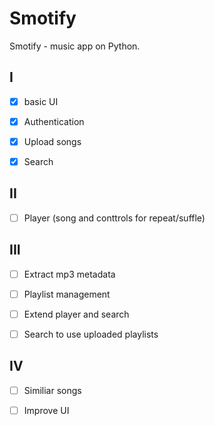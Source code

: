 # Smotify
Smotify - music app on Python.
## I

- [x] basic UI

- [x] Authentication

- [x] Upload songs

- [x] Search

## II

- [ ] Player (song and conttrols for repeat/suffle)

## III

- [ ] Extract mp3 metadata

- [ ] Playlist management

- [ ] Extend player and search

- [ ] Search to use uploaded playlists

## IV

- [ ] Similiar songs

- [ ] Improve UI
